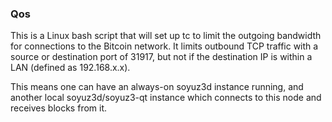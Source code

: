 ### Qos ###

This is a Linux bash script that will set up tc to limit the outgoing bandwidth for connections to the Bitcoin network. It limits outbound TCP traffic with a source or destination port of 31917, but not if the destination IP is within a LAN (defined as 192.168.x.x).

This means one can have an always-on soyuz3d instance running, and another local soyuz3d/soyuz3-qt instance which connects to this node and receives blocks from it.
